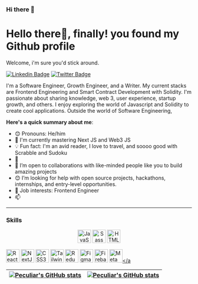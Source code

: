 ### Hi there 👋

<!--
**azeezcodes/azeezcodes** is a ✨ _special_ ✨ repository because its `README.md` (this file) appears on your GitHub profile.

Here are some ideas to get you started:

- 🔭 I’m currently working on ...
- 🌱 I’m currently learning ...
- 👯 I’m looking to collaborate on ...
- 🤔 I’m looking for help with ...
- 💬 Ask me about ...
- 📫 How to reach me: ...
- 😄 Pronouns: ...
- ⚡ Fun fact: ...
-->




<!--
**azeezcodes/azeezcodes** is a ✨ _special_ ✨ repository because its `README.md` (this file) appears on your GitHub profile.

Here are some ideas to get you started:

- 🔭 I’m currently working on ...
- 🌱 I’m currently learning ...
- 👯 I’m looking to collaborate on ...
- 🤔 I’m looking for help with ...
- 💬 Ask me about ...
- 📫 How to reach me: ...
- 😄 Pronouns: ...
- ⚡ Fun fact: ...
-->

# Hello there👋, finally! you found my Github profile
Welcome, i'm sure you'd stick around.

[![Linkedin Badge](https://img.shields.io/badge/-azeezcodes-blue?style=for-the-badge&logo=Linkedin&logoColor=white&link=https://www.linkedin.com/in/abdulazeez-onadipe/)](https://www.linkedin.com/in/peculiar-richard-b82062b1/) [![Twitter Badge](https://img.shields.io/badge/-@azeezcode-1ca0f1?style=for-the-badge&logo=twitter&logoColor=white&link=https://twitter.com/az_omoade)](https://twitter.com/az_omoade)

I'm a Software Engineer, Growth Engineer, and a Writer. My current stacks are Frontend Engineering and Smart Contract Development with Solidity. I'm passionate about sharing knowledge, web 3, user experience, startup growth, and others. I enjoy exploring the world of Javascript and Solidity to create cool applications. Outside the world of Software Engineering,  

**Here's a quick summary about me**:

- 😊 Pronouns: He/him
- 🧠 I'm currently mastering Next JS and Web3 JS
- 💡 Fun fact: I'm an avid reader, I love to travel, and soooo good with Scrabble and Sudoku
- 🌱 
- 🤝 I’m open to collaborations with like-minded people like you to build amazing projects
- 😊 I’m looking for help with open source projects, hackathons, internships, and entry-level opportunities.
- 💼 Job interests: Frontend Engineer
- 📫 

---
### Skills


<p align="center">
<a href="https://developer.mozilla.org/en-US/docs/Web/JavaScript" target="_blank" rel="noreferrer"><img src="https://raw.githubusercontent.com/danielcranney/readme-generator/main/public/icons/skills/javascript-colored.svg" width="36" height="36" alt="JavaScript" /></a>
<a href="https://sass-lang.com/" target="_blank" rel="noreferrer"><img src="https://raw.githubusercontent.com/danielcranney/readme-generator/main/public/icons/skills/sass-colored.svg" width="36" height="36" alt="Sass" /></a>
<a href="https://developer.mozilla.org/en-US/docs/Glossary/HTML5" target="_blank" rel="noreferrer"><img src="https://raw.githubusercontent.com/danielcranney/readme-generator/main/public/icons/skills/html5-colored.svg" width="36" height="36" alt="HTML5" /></a>

<a href="https://reactjs.org/" target="_blank" rel="noreferrer"><img src="https://raw.githubusercontent.com/danielcranney/readme-generator/main/public/icons/skills/react-colored.svg" width="36" height="36" alt="React" /></a>
<a href="https://nextjs.org/docs" target="_blank" rel="noreferrer"><img src="https://raw.githubusercontent.com/danielcranney/readme-generator/main/public/icons/skills/nextjs-colored.svg" width="36" height="36" alt="NextJs" /></a>
<a href="https://www.w3.org/TR/CSS/#css" target="_blank" rel="noreferrer"><img src="https://raw.githubusercontent.com/danielcranney/readme-generator/main/public/icons/skills/css3-colored.svg" width="36" height="36" alt="CSS3" /></a>
<a href="https://tailwindcss.com/" target="_blank" rel="noreferrer"><img src="https://raw.githubusercontent.com/danielcranney/readme-generator/main/public/icons/skills/tailwindcss-colored.svg" width="36" height="36" alt="TailwindCSS" /></a>
<a href="https://redux.js.org/" target="_blank" rel="noreferrer"><img src="https://raw.githubusercontent.com/danielcranney/readme-generator/main/public/icons/skills/redux-colored.svg" width="36" height="36" alt="Redux" /></a>
<a href="https://www.figma.com/" target="_blank" rel="noreferrer"><img src="https://raw.githubusercontent.com/danielcranney/readme-generator/main/public/icons/skills/figma-colored.svg" width="36" height="36" alt="Figma" /></a>
<a href="https://firebase.google.com/" target="_blank" rel="noreferrer"><img src="https://raw.githubusercontent.com/danielcranney/readme-generator/main/public/icons/skills/firebase-colored.svg" width="36" height="36" alt="Firebase" /></a>
<a href="https://metamask.io/" target="_blank" rel="noreferrer"><img src="https://raw.githubusercontent.com/danielcranney/readme-generator/main/public/icons/skills/metamask-colored.svg" width="36" height="36" alt="MetaMask" /></a





 <img align="center" src="https://github-readme-stats.vercel.app/api?username=azeezcodes&show_icons=true&include_all_commits=true&hide_border=true" alt="Peculiar's GitHub stats" /> | <img align="center" src="https://github-readme-stats.vercel.app/api/top-langs/?username=azeezcodes&langs_count=8&layout=compact&hide_border=true" alt="Peculiar's GitHub stats" /> |
| ------------- | ------------- | 
